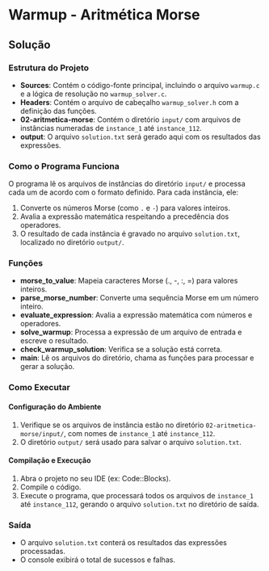 # Warmup - Aritmética Morse

## Solução

### Estrutura do Projeto

- **Sources**: Contém o código-fonte principal, incluindo o arquivo `warmup.c` e a lógica de resolução no `warmup_solver.c`.
- **Headers**: Contém o arquivo de cabeçalho `warmup_solver.h` com a definição das funções.
- **02-aritmetica-morse**: Contém o diretório `input/` com arquivos de instâncias numeradas de `instance_1` até `instance_112`.
- **output**: O arquivo `solution.txt` será gerado aqui com os resultados das expressões.

### Como o Programa Funciona

O programa lê os arquivos de instâncias do diretório `input/` e processa cada um de acordo com o formato definido. Para cada instância, ele:

1. Converte os números Morse (como `.` e `-`) para valores inteiros.
2. Avalia a expressão matemática respeitando a precedência dos operadores.
3. O resultado de cada instância é gravado no arquivo `solution.txt`, localizado no diretório `output/`.

### Funções

- **morse_to_value**: Mapeia caracteres Morse (., -, :, =) para valores inteiros.
- **parse_morse_number**: Converte uma sequência Morse em um número inteiro.
- **evaluate_expression**: Avalia a expressão matemática com números e operadores.
- **solve_warmup**: Processa a expressão de um arquivo de entrada e escreve o resultado.
- **check_warmup_solution**: Verifica se a solução está correta.
- **main**: Lê os arquivos do diretório, chama as funções para processar e gerar a solução.

### Como Executar

#### Configuração do Ambiente

1. Verifique se os arquivos de instância estão no diretório `02-aritmetica-morse/input/`, com nomes de `instance_1` até `instance_112`.
2. O diretório `output/` será usado para salvar o arquivo `solution.txt`.

#### Compilação e Execução

1. Abra o projeto no seu IDE (ex: Code::Blocks).
2. Compile o código.
3. Execute o programa, que processará todos os arquivos de `instance_1` até `instance_112`, gerando o arquivo `solution.txt` no diretório de saída.

### Saída

- O arquivo `solution.txt` conterá os resultados das expressões processadas.
- O console exibirá o total de sucessos e falhas.
